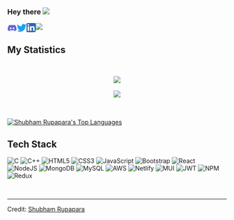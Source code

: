 ### Hey there <img src="https://media.giphy.com/media/hvRJCLFzcasrR4ia7z/giphy.gif" width="25px">


<a href="https://discord.gg/nfVuEH2pkA">
  <img align="left" alt="Shubham's Discord" width="22px" src="discord.png" />
</a>
<a href="https://twitter.com/shubhamrupapara">
  <img align="left" alt="Shubham Rupapara | Twitter" width="22px" src="twitter.png" />
</a>
<a href="https://www.linkedin.com/in/shubham-rupapara">
  <img align="left" alt="Shubham's LinkedIN" width="21px" src="linkedin.png" />
</a>


![](https://api.visitorbadge.io/api/VisitorHit?user=estruyf&repo=shubhamrupapara&countColor=darkblue)
<br>


<p>
</p>


## My Statistics

<br/>
<p align="center">
  <a href="https://github.com/shubhamrupapara">
  <img width="49.9%" src="https://github-readme-stats.vercel.app/api?username=shubhamrupapara&show_icons=true&theme=gruvbox&hide_border=true" />
  </a>
</p>
<p align="center">
  <a href="https://github.com/shubhamrupapara">
    <img width="50%" src="https://github-readme-streak-stats.herokuapp.com/?user=shubhamrupapara&theme=gruvbox&hide_border=true" />
  </a>
</p>
<br>




  <a href="https://github.com/shubhamrupapara/github-readme-stats"><img alt="Shubham Rupapara's Top Languages" src="https://github-readme-stats.vercel.app/api/top-langs/?username=shubhamrupapara&langs_count=8&count_private=true&layout=compact&theme=react&hide_border=true&bg_color=0D1117" /></a>
  <br/>

## Tech Stack
  ![C](https://img.shields.io/badge/c-%2300599C.svg?style=for-the-badge&logo=c&logoColor=white) ![C++](https://img.shields.io/badge/c++-%2300599C.svg?style=for-the-badge&logo=c%2B%2B&logoColor=white) ![HTML5](https://img.shields.io/badge/html5-%23E34F26.svg?style=for-the-badge&logo=html5&logoColor=white)  ![CSS3](https://img.shields.io/badge/css3-%231572B6.svg?style=for-the-badge&logo=css3&logoColor=white) ![JavaScript](https://img.shields.io/badge/javascript-%23323330.svg?style=for-the-badge&logo=javascript&logoColor=%23F7DF1E) ![Bootstrap](https://img.shields.io/badge/bootstrap-%23563D7C.svg?style=for-the-badge&logo=bootstrap&logoColor=white) ![React](https://img.shields.io/badge/react-%2320232a.svg?style=for-the-badge&logo=react&logoColor=%2361DAFB) ![NodeJS](https://img.shields.io/badge/node.js-6DA55F?style=for-the-badge&logo=node.js&logoColor=white) ![MongoDB](https://img.shields.io/badge/MongoDB-%234ea94b.svg?style=for-the-badge&logo=mongodb&logoColor=white) ![MySQL](https://img.shields.io/badge/mysql-%2300f.svg?style=for-the-badge&logo=mysql&logoColor=white) ![AWS](https://img.shields.io/badge/AWS-%23FF9900.svg?style=for-the-badge&logo=amazon-aws&logoColor=white) ![Netlify](https://img.shields.io/badge/netlify-%23000000.svg?style=for-the-badge&logo=netlify&logoColor=#00C7B7) ![MUI](https://img.shields.io/badge/MUI-%230081CB.svg?style=for-the-badge&logo=material-ui&logoColor=white) ![JWT](https://img.shields.io/badge/JWT-black?style=for-the-badge&logo=JSON%20web%20tokens) ![NPM](https://img.shields.io/badge/NPM-%23000000.svg?style=for-the-badge&logo=npm&logoColor=white) ![Redux](https://img.shields.io/badge/redux-%23593d88.svg?style=for-the-badge&logo=redux&logoColor=white)


  
<br/>



------

Credit: [Shubham Rupapara](https://github.com/shubhamrupapara)


